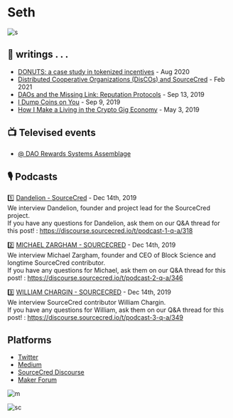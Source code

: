 # Seth
![s](https://pbs.twimg.com/profile_images/1303582506344570880/qsKxGSen_400x400.jpg)

## 📝 writings . . . 
+ [DONUTS: a case study in tokenized incentives](https://discourse.sourcecred.io/t/donuts-a-case-study-in-tokenized-incentives/810) - Aug 2020
+ [Distributed Cooperative Organizations (DisCOs) and SourceCred](https://discourse.sourcecred.io/t/distributed-cooperative-organizations-discos-and-sourcecred/1065) - Feb 2021
+ [DAOs and the Missing Link: Reputation Protocols](https://medium.com/sourcecred/the-dao-missing-link-reputation-protocols-8e141355cef2) - Sep 13, 2019
+ [I Dump Coins on You](https://medium.com/@seth.benton/i-dump-coins-on-you-ee6db4331e18?source=user_profile---------1-------------------------------) - Sep 9, 2019
+ [How I Make a Living in the Crypto Gig Economy](https://medium.com/@seth.benton/how-i-make-a-living-in-the-crypto-gig-economy-8674f3693858?source=user_profile---------2-------------------------------) - May 3, 2019

## 📺 Televised events
+ [@ DAO Rewards Systems Assemblage](https://www.youtube.com/watch?v=fJU5Q3beruE&t=64s)

## 🎙️ Podcasts
1️⃣ [Dandelion - SourceCred](https://sourcecred.podbean.com/e/dandelion-sourcecred/) - Dec 14th, 2019 <br>
We interview Dandelion, founder and project lead for the SourceCred project. <br>
If you have any questions for Dandelion, ask them on our Q&A thread for this post! : https://discourse.sourcecred.io/t/podcast-1-q-a/318<br>

2️⃣ [MICHAEL ZARGHAM - SOURCECRED](https://sourcecred.podbean.com/e/michael-zargham-sourcecred/) - Dec 14th, 2019 <br>
We interview Michael Zargham, founder and CEO of Block Science and longtime SourceCred contributor. <br>
If you have any questions for Michael, ask them on our Q&A thread for this post! : https://discourse.sourcecred.io/t/podcast-2-q-a/346 


3️⃣ [WILLIAM CHARGIN - SOURCECRED](https://sourcecred.podbean.com/e/william-chargin-sourcecred/) - Dec 14th, 2019 <br>
We interview SourceCred contributor William Chargin.<br> 
If you have any questions for William, ask them on our Q&A thread for this post! : https://discourse.sourcecred.io/t/podcast-3-q-a/349


## Platforms
- [Twitter](https://twitter.com/zen_bacon)
- [Medium](https://medium.com/@seth.benton)
- [SourceCred Discourse](https://discourse.sourcecred.io/u/s_ben/summary)
- [Maker Forum](https://forum.makerdao.com/u/s_ben/summary)

![m](https://cdn.discordapp.com/attachments/918836299555811338/929450859685896202/unknown.png)

![sc](https://cdn.discordapp.com/attachments/918836299555811338/929452233874096129/unknown.png)
